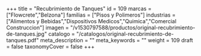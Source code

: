 +++
title = "Recubrimiento de Tanques"
id = 109
marcas = ["Flowcrete","Belzona"]
familias = ["Pisos y Polimeros"]
industrias = ["Alimentos y Bebidas","Dispositivos Medicos","Quimica","Comercial Construccion"]
imagen = "/v1530797588/productos/original-recubrimiento-de-tanques.jpg"
catalogo = "/catalogos/original-recubrimiento-de-tanques.pdf"
meta_description = ""
meta_keywords = ""
weight = 109
draft = false
taxonomyCover = false
+++
